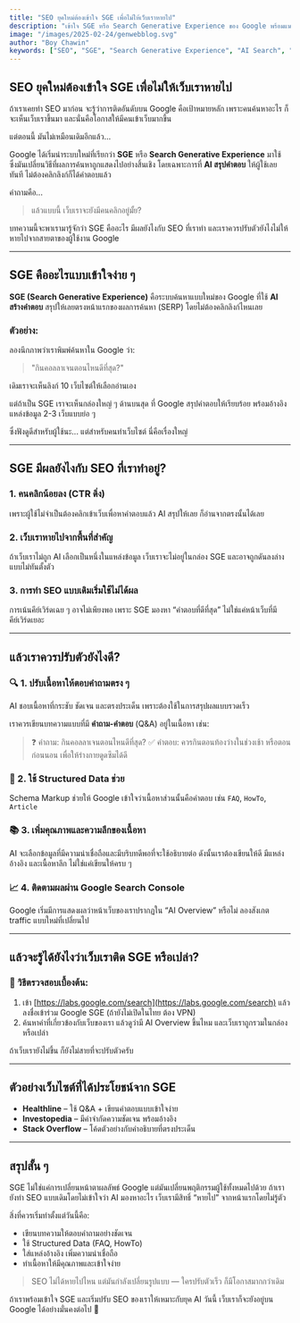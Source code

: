 ```yaml
---
title: "SEO ยุคใหม่ต้องเข้าใจ SGE เพื่อไม่ให้เว็บเราหายไป"
description: "เข้าใจ SGE หรือ Search Generative Experience ของ Google พร้อมแนวทางปรับ SEO ในยุคที่ AI สรุปคำตอบแทนการคลิกเข้าชมเว็บของเรา"
image: "/images/2025-02-24/genwebblog.svg"
author: "Boy Chawin"
keywords: ["SEO", "SGE", "Search Generative Experience", "AI Search", "Google SGE"]
---
```


## SEO ยุคใหม่ต้องเข้าใจ SGE เพื่อไม่ให้เว็บเราหายไป

ถ้าเราเคยทำ SEO มาก่อน จะรู้ว่าการติดอันดับบน Google คือเป้าหมายหลัก เพราะคนค้นหาอะไร ก็จะเห็นเว็บเราขึ้นมา และนั่นคือโอกาสให้มีคนเข้าเว็บมากขึ้น

แต่ตอนนี้ มันไม่เหมือนเดิมอีกแล้ว...

Google ได้เริ่มนำระบบใหม่ที่เรียกว่า **SGE** หรือ **Search Generative Experience** มาใช้ ซึ่งมันเปลี่ยนวิธีที่ผลการค้นหาถูกแสดงไปอย่างสิ้นเชิง โดยเฉพาะการที่ **AI สรุปคำตอบ** ให้ผู้ใช้เลยทันที ไม่ต้องคลิกลิงก์ก็ได้คำตอบแล้ว

คำถามคือ...

> แล้วแบบนี้ เว็บเราจะยังมีคนคลิกอยู่มั้ย?

บทความนี้จะพาเรามารู้จักว่า SGE คืออะไร มีผลยังไงกับ SEO ที่เราทำ และเราควรปรับตัวยังไงไม่ให้หายไปจากสายตาของผู้ใช้งาน Google

---

## SGE คืออะไรแบบเข้าใจง่าย ๆ

**SGE (Search Generative Experience)** คือระบบค้นหาแบบใหม่ของ Google ที่ใช้ **AI สร้างคำตอบ** สรุปให้เลยตรงหน้าแรกของผลการค้นหา (SERP) โดยไม่ต้องคลิกลิงก์ไหนเลย

### ตัวอย่าง:
ลองนึกภาพว่าเราพิมพ์ค้นหาใน Google ว่า:
> "กินคอลลาเจนตอนไหนดีที่สุด?"

เดิมเราจะเห็นลิงก์ 10 เว็บไซต์ให้เลือกอ่านเอง

แต่ถ้าเป็น SGE เราจะเห็นกล่องใหญ่ ๆ ด้านบนสุด ที่ Google สรุปคำตอบให้เรียบร้อย พร้อมอ้างอิงแหล่งข้อมูล 2-3 เว็บแบบย่อ ๆ

ซึ่งฟังดูดีสำหรับผู้ใช้นะ... แต่สำหรับคนทำเว็บไซต์ นี่คือเรื่องใหญ่

---

## SGE มีผลยังไงกับ SEO ที่เราทำอยู่?

### 1. คนคลิกน้อยลง (CTR ดิ่ง)
เพราะผู้ใช้ไม่จำเป็นต้องคลิกเข้าเว็บเพื่อหาคำตอบแล้ว AI สรุปให้เลย ก็อ่านจากตรงนั้นได้เลย

### 2. เว็บเราหายไปจากพื้นที่สำคัญ
ถ้าเว็บเราไม่ถูก AI เลือกเป็นหนึ่งในแหล่งข้อมูล เว็บเราจะไม่อยู่ในกล่อง SGE และอาจถูกดันลงล่างแบบไม่ทันตั้งตัว

### 3. การทำ SEO แบบเดิมเริ่มใช้ไม่ได้ผล
การเน้นคีย์เวิร์ดเฉย ๆ อาจไม่เพียงพอ เพราะ SGE มองหา “คำตอบที่ดีที่สุด” ไม่ใช่แค่หน้าเว็บที่มีคีย์เวิร์ดเยอะ

---

## แล้วเราควรปรับตัวยังไงดี?

### 🔍 1. ปรับเนื้อหาให้ตอบคำถามตรง ๆ
AI ชอบเนื้อหาที่กระชับ ชัดเจน และตรงประเด็น เพราะต้องใช้ในการสรุปผลแบบรวดเร็ว

เราควรเขียนบทความแบบที่มี **คำถาม-คำตอบ** (Q&A) อยู่ในเนื้อหา เช่น:
> ❓ คำถาม: กินคอลลาเจนตอนไหนดีที่สุด?
> ✅ คำตอบ: ควรกินตอนท้องว่างในช่วงเช้า หรือตอนก่อนนอน เพื่อให้ร่างกายดูดซึมได้ดี

### 📄 2. ใช้ Structured Data ช่วย
Schema Markup ช่วยให้ Google เข้าใจว่าเนื้อหาส่วนนั้นคือคำตอบ เช่น `FAQ`, `HowTo`, `Article`

### 📚 3. เพิ่มคุณภาพและความลึกของเนื้อหา
AI จะเลือกข้อมูลที่มีความน่าเชื่อถือและมีบริบทดีพอที่จะใช้อธิบายต่อ ดังนั้นเราต้องเขียนให้ดี มีแหล่งอ้างอิง และเนื้อหาลึก ไม่ใช่แค่เขียนให้ครบ ๆ

### 📈 4. ติดตามผลผ่าน Google Search Console
Google เริ่มมีการแสดงผลว่าหน้าเว็บของเราปรากฏใน “AI Overview” หรือไม่ ลองสังเกต traffic แบบใหม่ที่เปลี่ยนไป

---

## แล้วจะรู้ได้ยังไงว่าเว็บเราติด SGE หรือเปล่า?

### 🔧 วิธีตรวจสอบเบื้องต้น:
1. เข้า [https://labs.google.com/search](https://labs.google.com/search) แล้วลงชื่อเข้าร่วม Google SGE (ถ้ายังไม่เปิดในไทย ต้อง VPN)
2. ค้นหาคำที่เกี่ยวข้องกับเว็บของเรา แล้วดูว่ามี AI Overview ขึ้นไหม และเว็บเราถูกรวมในกล่องหรือเปล่า

ถ้าเว็บเรายังไม่ขึ้น ก็ยังไม่สายที่จะปรับตัวครับ

---

## ตัวอย่างเว็บไซต์ที่ได้ประโยชน์จาก SGE

- **Healthline** – ใช้ Q&A + เขียนคำตอบแบบเข้าใจง่าย
- **Investopedia** – มีคำจำกัดความชัดเจน พร้อมอ้างอิง
- **Stack Overflow** – โค้ดตัวอย่างกับคำอธิบายที่ตรงประเด็น

---

## สรุปสั้น ๆ

SGE ไม่ใช่แค่การเปลี่ยนหน้าตาผลลัพธ์ Google แต่มันเปลี่ยนพฤติกรรมผู้ใช้ทั้งหมดไปด้วย ถ้าเรายังทำ SEO แบบเดิมโดยไม่เข้าใจว่า AI มองหาอะไร เว็บเรามีสิทธิ์ “หายไป” จากหน้าแรกโดยไม่รู้ตัว

สิ่งที่ควรเริ่มทำตั้งแต่วันนี้คือ:
- เขียนบทความให้ตอบคำถามอย่างชัดเจน
- ใช้ Structured Data (FAQ, HowTo)
- ใส่แหล่งอ้างอิง เพิ่มความน่าเชื่อถือ
- ทำเนื้อหาให้มีคุณภาพและเข้าใจง่าย

> SEO ไม่ได้หายไปไหน แต่มันกำลังเปลี่ยนรูปแบบ — ใครปรับตัวเร็ว ก็มีโอกาสมากกว่าเดิม

ถ้าเราพร้อมเข้าใจ SGE และเริ่มปรับ SEO ของเราให้เหมาะกับยุค AI วันนี้ เว็บเราก็จะยังอยู่บน Google ได้อย่างมั่นคงต่อไป 🙂
